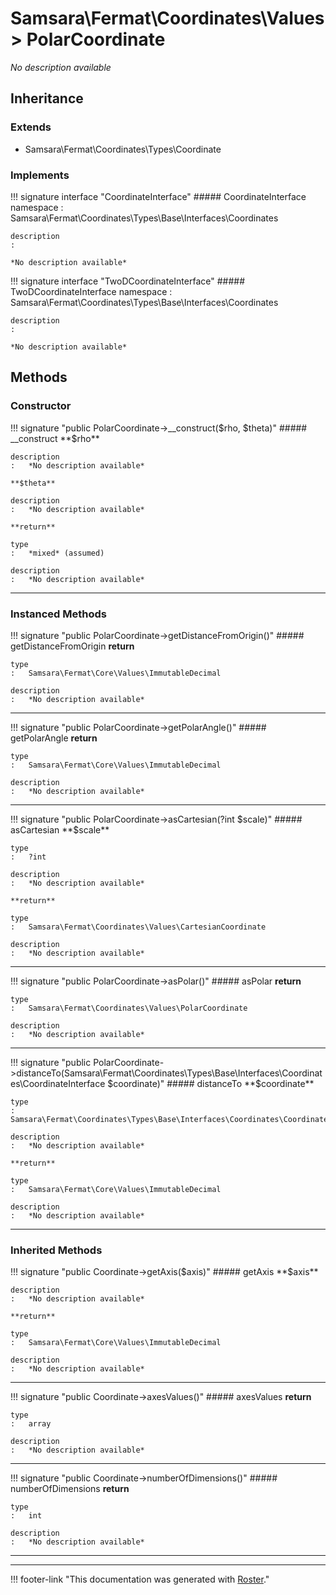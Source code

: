# Samsara\Fermat\Coordinates\Values > PolarCoordinate

*No description available*


## Inheritance


### Extends

- Samsara\Fermat\Coordinates\Types\Coordinate


### Implements

!!! signature interface "CoordinateInterface"
    ##### CoordinateInterface
    namespace
    :   Samsara\Fermat\Coordinates\Types\Base\Interfaces\Coordinates

    description
    :   

    *No description available*

!!! signature interface "TwoDCoordinateInterface"
    ##### TwoDCoordinateInterface
    namespace
    :   Samsara\Fermat\Coordinates\Types\Base\Interfaces\Coordinates

    description
    :   

    *No description available*



## Methods


### Constructor

!!! signature "public PolarCoordinate->__construct($rho, $theta)"
    ##### __construct
    **$rho**

    description
    :   *No description available*

    **$theta**

    description
    :   *No description available*

    **return**

    type
    :   *mixed* (assumed)

    description
    :   *No description available*
    
---



### Instanced Methods

!!! signature "public PolarCoordinate->getDistanceFromOrigin()"
    ##### getDistanceFromOrigin
    **return**

    type
    :   Samsara\Fermat\Core\Values\ImmutableDecimal

    description
    :   *No description available*
    
---

!!! signature "public PolarCoordinate->getPolarAngle()"
    ##### getPolarAngle
    **return**

    type
    :   Samsara\Fermat\Core\Values\ImmutableDecimal

    description
    :   *No description available*
    
---

!!! signature "public PolarCoordinate->asCartesian(?int $scale)"
    ##### asCartesian
    **$scale**

    type
    :   ?int

    description
    :   *No description available*

    **return**

    type
    :   Samsara\Fermat\Coordinates\Values\CartesianCoordinate

    description
    :   *No description available*
    
---

!!! signature "public PolarCoordinate->asPolar()"
    ##### asPolar
    **return**

    type
    :   Samsara\Fermat\Coordinates\Values\PolarCoordinate

    description
    :   *No description available*
    
---

!!! signature "public PolarCoordinate->distanceTo(Samsara\Fermat\Coordinates\Types\Base\Interfaces\Coordinates\CoordinateInterface $coordinate)"
    ##### distanceTo
    **$coordinate**

    type
    :   Samsara\Fermat\Coordinates\Types\Base\Interfaces\Coordinates\CoordinateInterface

    description
    :   *No description available*

    **return**

    type
    :   Samsara\Fermat\Core\Values\ImmutableDecimal

    description
    :   *No description available*
    
---



### Inherited Methods

!!! signature "public Coordinate->getAxis($axis)"
    ##### getAxis
    **$axis**

    description
    :   *No description available*

    **return**

    type
    :   Samsara\Fermat\Core\Values\ImmutableDecimal

    description
    :   *No description available*
    
---

!!! signature "public Coordinate->axesValues()"
    ##### axesValues
    **return**

    type
    :   array

    description
    :   *No description available*
    
---

!!! signature "public Coordinate->numberOfDimensions()"
    ##### numberOfDimensions
    **return**

    type
    :   int

    description
    :   *No description available*
    
---




---
!!! footer-link "This documentation was generated with [Roster](https://jordanrl.github.io/Roster/)."